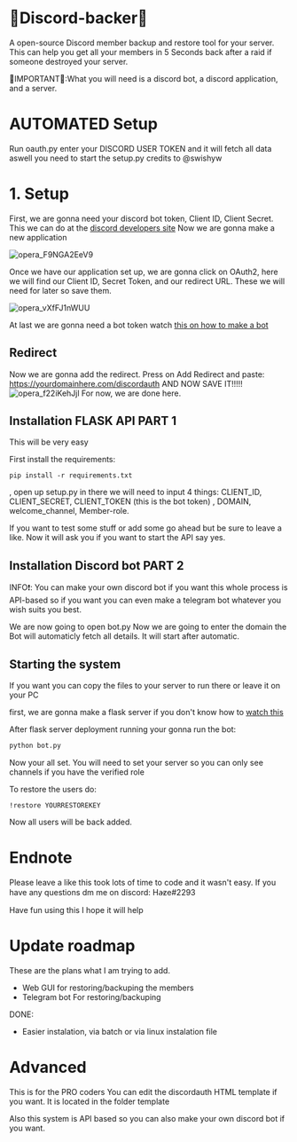 # 🤑Discord-backer🤑
A open-source Discord member backup and restore tool for your server.
This can help you get all your members in 5 Seconds back after a raid if someone destroyed your server.


🛑IMPORTANT🛑:What you will need is a discord bot, a discord application, and a server.



# AUTOMATED Setup
Run oauth.py enter your DISCORD USER TOKEN and it will fetch all data aswell you need to start the setup.py credits to @swishyw

# 1. Setup
First, we are gonna need your discord bot token, Client ID, Client Secret.
This we can do at the [discord developers site](https://discord.com/developers/applications)
Now we are gonna make a new application

![opera_F9NGA2EeV9](https://user-images.githubusercontent.com/70100389/147709401-feb1c02b-d02f-46df-8fa9-5c89f0f8e590.png)


Once we have our application set up, we are gonna click on OAuth2, here we will find our Client ID, Secret Token, and our redirect URL. These we will need for later so save them.


![opera_vXfFJ1nWUU](https://user-images.githubusercontent.com/70100389/147709519-9332234a-b11f-43cc-abdc-06a970e97389.png)

At last we are gonna need a bot token watch [this on how to make a bot](https://youtu.be/dCkYje6B-io)

## Redirect

Now we are gonna add the redirect. Press on Add Redirect and paste: https://yourdomainhere.com/discordauth
AND NOW SAVE IT!!!!!
![opera_f22iKehJjl](https://user-images.githubusercontent.com/70100389/147709654-c2eb9cb7-6e96-4823-8c46-33add2f3a75c.png)
For now, we are done here.

## Installation FLASK API PART 1
This will be very easy

First install the requirements: 
```
pip install -r requirements.txt
``` 
, open up setup.py in there we will need to input 4 things: CLIENT_ID, CLIENT_SECRET, CLIENT_TOKEN (this is the bot token) , DOMAIN, welcome_channel, Member-role. 


If you want to test some stuff or add some go ahead but be sure to leave a like.
Now it will ask you if you want to start the API say yes.

## Installation Discord bot PART 2
INFO❗: You can make your own discord bot if you want this whole process is API-based so if you want you can even make a telegram bot whatever you wish suits you best.

We are now going to open bot.py
Now we are going to enter the domain the Bot will automaticly fetch all details. It will start after automatic.

## Starting the system
If you want you can copy the files to your server to run there or leave it on your PC


first, we are gonna make a flask server if you don't know how to [watch this](https://www.youtube.com/watch?v=goToXTC96Co&t=3266s) 


After flask server deployment running your gonna run the bot:
```bash
python bot.py
```

Now your all set.
You will need to set your server so you can only see channels if you have the verified role

To restore the users do:
```
!restore YOURRESTOREKEY
```
Now all users will be back added.

# Endnote
Please leave a like this took lots of time to code and it wasn't easy.
If you have any questions dm me on discord: 
Ha̶ze#2293

Have fun using this I hope it will help

# Update roadmap
These are the plans what I am trying to add.

- Web GUI for restoring/backuping the members
- Telegram bot For restoring/backuping

DONE:
- Easier instalation, via batch or via linux instalation file

# Advanced
This is for the PRO coders
You can edit the discordauth HTML template if you want. It is located in the folder template

Also this system is API based so you can also make your own discord bot if you want.

